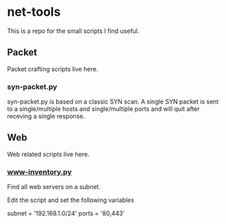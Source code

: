 net-tools
=========

This is a repo for the small scripts I find useful.


Packet
------

Packet crafting scripts live here.


### syn-packet.py

syn-packet.py is based on a classic SYN scan. A single SYN packet is sent
to a single/multiple hosts and single/multiple ports and will quit after
receving a single response.


Web
---

Web related scripts live here.


### www-inventory.py

Find all web servers on a subnet.

Edit the script and set the following variables

  subnet = '192.168.1.0/24'
  ports = '80,443'


